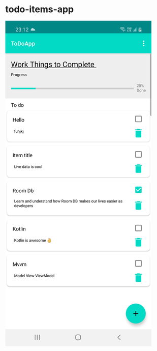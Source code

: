 # todo-items-app
![Settings Window](https://github.com/MossCoOne/todo-items-app/blob/master/list.png)  
